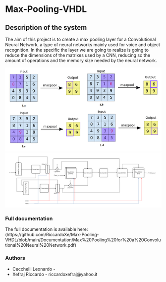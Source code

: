 # Max-Pooling-VHDL

## Description of the system 
<p>The aim of this project is to create a max pooling layer for a Convolutional Neural Network, a type of neural networks mainly used for voice and object recognition. In the specific the layer we are going to realize is going to reduce the dimensions of the matrixes used by a CNN, reducing so the amount of operations and the memory size needed by the neural network.<p>

![picture](https://github.com/RiccardoXe/Max-Pooling-VHDL/blob/main/Documentation/MaxPooling.png)
![picture](https://github.com/RiccardoXe/Max-Pooling-VHDL/blob/main/Documentation/MaxPooling_scheme.png)

### Full documentation 
<p> The full documentation is available here:(https://github.com/RiccardoXe/Max-Pooling-VHDL/blob/main/Documentation/Max%20Pooling%20for%20a%20Convolutional%20Neural%20Network.pdf) </p>

### Authors 
<ul>
<li> Cecchelli Leonardo -  </li>
<li> Xefraj Riccardo    - riccardoxefraj@yahoo.it</li>
</ul>

